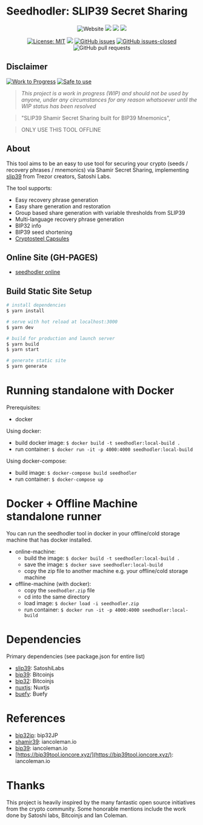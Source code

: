 
# Seedhodler: SLIP39 Secret Sharing

<center>
<p align="center">

![Website](https://img.shields.io/website?down_color=red&down_message=offline&up_color=green&up_message=online&url=https%3A%2F%2Fseedhodler.io)
![](https://github.com/seedhodler/seedhodler/workflows/es-lint/badge.svg) 
![](https://github.com/seedhodler/seedhodler/workflows/deploy/badge.svg) 
![](https://github.com/seedhodler/seedhodler/workflows/docker-build/badge.svg) 

[![License: MIT](https://img.shields.io/badge/License-MIT-yellow.svg)](https://opensource.org/licenses/MIT) ![](https://api.dependabot.com/badges/status?host=github&repo=seedhodler/seedhodler) [![GitHub issues](https://img.shields.io/github/issues/seedhodler/seedhodler.svg)](https://GitHub.com/seedhodler/seedhodler/issues/) [![GitHub issues-closed](https://img.shields.io/github/issues-closed/seedhodler/seedhodler.svg)](https://GitHub.com/seedhodler/seedhodler/issues?q=is%3Aissue+is%3Aclosed)
![GitHub pull requests](https://img.shields.io/github/issues-pr/seedhodler/seedhodler)

</p>
</center>

## Disclaimer

[![Work to Progress](https://img.shields.io/badge/Work_in_progress-YES-RED.svg)](https://shields.io/) [![Safe to use](https://img.shields.io/badge/Safe_to_use-TEST_ONLY-RED.svg)](https://shields.io/) 

> _This project is a work in progress (WIP) and should not be used by anyone, under any circumstances for any reason whatsoever until the WIP status has been resolved_

> &#34;SLIP39 Shamir Secret Sharing built for BIP39 Mnemonics&#34;,

> ONLY USE THIS TOOL OFFLINE

## About

This tool aims to be an easy to use tool for securing your crypto (seeds / recovery phrases / mnemonics) via Shamir Secret Sharing, implementing [slip39](https://github.com/satoshilabs/slips/blob/master/slip-0039.md) from Trezor creators, Satoshi Labs. 

The tool supports:
- Easy recovery phrase generation
- Easy share generation and restoration
- Group based share generation with variable thresholds from SLIP39
- Multi-language recovery phrase generation
- BIP32 info
- BIP39 seed shortening
- [Cryptosteel Capsules](https://cryptosteel.com/product/cryptosteel-capsule/?v=3a52f3c22ed6)


## Online Site (GH-PAGES) 

- [seedhodler online](https://seedhodler.github.io/seedhodler/)

## Build Static Site Setup

```bash
# install dependencies
$ yarn install

# serve with hot reload at localhost:3000
$ yarn dev

# build for production and launch server
$ yarn build
$ yarn start

# generate static site
$ yarn generate
```

# Running standalone with Docker

Prerequisites:
 - docker

Using docker:
- build docker image: `$ docker build -t seedhodler:local-build . `
- run container: `$ docker run -it -p 4000:4000 seedhodler:local-build`

Using docker-compose:
- build image: `$ docker-compose build seedhodler`
- run container: `$ docker-compose up`

# Docker + Offline Machine standalone runner

You can run the seedhodler tool in docker in your offline/cold storage machine that has docker installed. 

- online-machine:
    - build the image: `$ docker build -t seedhodler:local-build . `
    - save the image: `$ docker save seedhodler:local-build`
    - copy the zip file to another machine e.g. your offline/cold storage machine 
- offline-machine (with docker):
    - copy the `seedhodler.zip` file
    - cd into the same directory
    - load image: `$ docker load -i seedhodler.zip`
    - run container: `$ docker run -it -p 4000:4000 seedhodler:local-build`

# Dependencies

Primary dependencies (see package.json for entire list)

- [slip39](https://github.com/satoshilabs/slips/blob/master/slip-0039.md): SatoshiLabs
- [bip39](https://github.com/bitcoinjs/bip39): Bitcoinjs
- [bip32](https://github.com/bitcoinjs/bip32): Bitcoinjs
- [nuxtjs](https://nuxtjs.org/): Nuxtjs
- [buefy](https://buefy.org/documentation/loading): Buefy

# References

- [bip32jp](https://bip32jp.github.io/english/): bip32JP
- [shamir39](https://iancoleman.io/shamir39/): iancoleman.io
- [bip39](https://iancoleman.io/bip39/): iancoleman.io
- [https://bip39tool.ioncore.xyz/](https://bip39tool.ioncore.xyz/): iancoleman.io

# Thanks

This project is heavily inspired by the many fantastic open source initiatives from the crypto community. Some honorable mentions include the work done by Satoshi labs, Bitcoinjs and Ian Coleman.